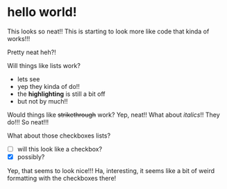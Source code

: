 # hello world!

This looks so neat!! This is starting to look more like code that kinda of works!!!

Pretty neat heh?!

Will things like lists work?

* lets see
* yep they kinda of do!!
* the **highlighting**  is still a bit off
* but not by much!!

Would things like ~~strikethrough~~ work? Yep, neat!! What about *italics*!! They do!!! So neat!!!

What about those checkboxes lists?

* [ ] will this look like a checkbox?
* [x] possibly?

Yep, that seems to look nice!!! Ha, interesting, it seems like a bit of weird formatting with the checkboxes there!